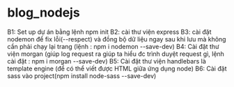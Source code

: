 # blog_nodejs
B1: Set up dự án bằng lệnh npm init
B2: cài thư viện express
B3: cài đặt nodemon để fix lỗi(--respect) và đồng bộ dữ liệu ngay sau khi lưu mà không cần phải chạy lại trang (lệnh : npm i nodemon --save-dev)
B4: Cài đặt thư viện morgan (giúp log request ra giúp ta hiểu đc trình duyệt request gì, lệnh cài đặt : npm i morgan --save-dev)
B5: Cài đặt thư viện handlebars là template engine (để có thể viết được HTML giữa ứng dụng node)
B6: Cài đặt sass vào project(npm install node-sass --save-dev)
